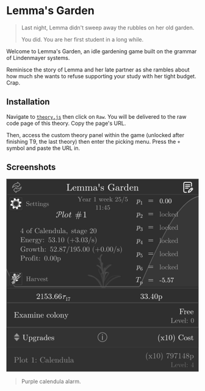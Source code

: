 # Lemma's Garden

> Last night, Lemma didn't sweep away the rubbles on her old garden.
> 
> You did. You are her first student in a long while.

Welcome to Lemma's Garden, an idle gardening game built on the grammar of
Lindenmayer systems.

Reminisce the story of Lemma and her late partner as she rambles about how much
she wants to refuse supporting your study with her tight budget. Crap.

## Installation

Navigate to [`theory.js`](./theory.js) then click on `Raw`. You will be
delivered to the raw code page of this theory. Copy the page's URL.

Then, access the custom theory panel within the game (unlocked after finishing
T9, the last theory) then enter the picking menu. Press the `+` symbol and
paste the URL in.

## Screenshots

![ss](screenshots/01.png "Purple calendula alarm.")

> Purple calendula alarm.